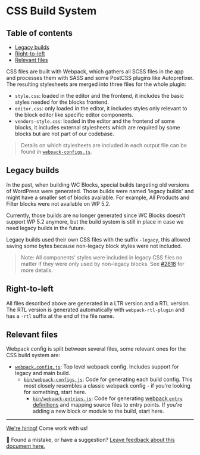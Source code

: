 # CSS Build System <!-- omit in toc -->

## Table of contents <!-- omit in toc -->

-   [Legacy builds](#legacy-builds)
-   [Right-to-left](#right-to-left)
-   [Relevant files](#relevant-files)

CSS files are built with Webpack, which gathers all SCSS files in the app and processes them with SASS and some PostCSS plugins like Autoprefixer. The resulting stylesheets are merged into three files for the whole plugin:

-   `style.css`: loaded in the editor and the frontend, it includes the basic styles needed for the blocks frontend.
-   `editor.css`: only loaded in the editor, it includes styles only relevant to the block editor like specific editor components.
-   `vendors-style.css`: loaded in the editor and the frontend of some blocks, it includes external stylesheets which are required by some blocks but are not part of our codebase.

> Details on which stylesheets are included in each output file can be found in [`webpack-configs.js`](https://github.com/woocommerce/woocommerce-gutenberg-products-block/blob/8befaccf35cac958c2d222e89facb84f9b675525/bin/webpack-configs.js#L655-L680).

## Legacy builds

In the past, when building WC Blocks, special builds targeting old versions of WordPress were generated. Those builds were named 'legacy builds' and might have a smaller set of blocks available. For example, All Products and Filter blocks were not available on WP 5.2.

Currently, those builds are no longer generated since WC Blocks doesn't support WP 5.2 anymore, but the build system is still in place in case we need legacy builds in the future.

Legacy builds used their own CSS files with the suffix `-legacy`, this allowed saving some bytes because non-legacy block styles were not included.

> Note: All components' styles were included in legacy CSS files no matter if they were only used by non-legacy blocks. See [#2818](https://github.com/woocommerce/woocommerce-gutenberg-products-block/pull/2818) for more details.

## Right-to-left

All files described above are generated in a LTR version and a RTL version. The RTL version is generated automatically with `webpack-rtl-plugin` and has a `-rtl` suffix at the end of the file name.

## Relevant files

Webpack config is split between several files, some relevant ones for the CSS build system are:

-   [`webpack.config.js`](https://github.com/woocommerce/woocommerce-gutenberg-products-block/blob/trunk/webpack.config.js): Top level webpack config. Includes support for legacy and main build.
    -   [`bin/webpack-configs.js`](https://github.com/woocommerce/woocommerce-gutenberg-products-block/blob/trunk/bin/webpack-configs.js): Code for generating each build config. This most closely resembles a classic webpack config - if you're looking for something, start here.
        -   [`bin/webpack-entries.js`](https://github.com/woocommerce/woocommerce-gutenberg-products-block/blob/trunk/bin/webpack-entries.js): Code for generating [webpack `entry` definitions](https://webpack.js.org/concepts/entry-points/) and mapping source files to entry points. If you're adding a new block or module to the build, start here.

<!-- FEEDBACK -->

---

[We're hiring!](https://woocommerce.com/careers/) Come work with us!

🐞 Found a mistake, or have a suggestion? [Leave feedback about this document here.](https://github.com/woocommerce/woocommerce-gutenberg-products-block/issues/new?assignees=&labels=type%3A+documentation&template=--doc-feedback.md&title=Feedback%20on%20./docs/contributors/css-build-system.md)

<!-- /FEEDBACK -->
